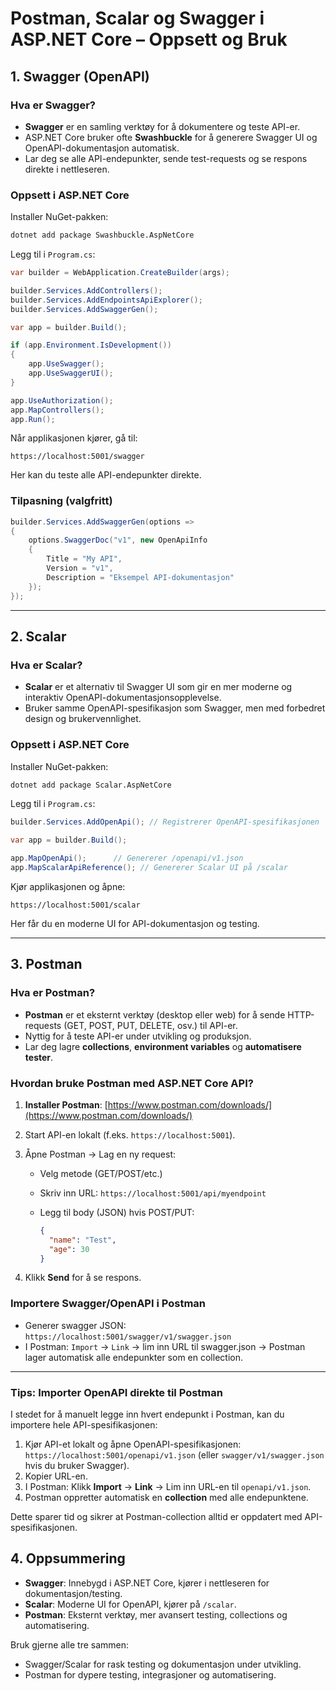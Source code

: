 
# Postman, Scalar og Swagger i ASP.NET Core – Oppsett og Bruk

## 1. Swagger (OpenAPI)

### Hva er Swagger?

- **Swagger** er en samling verktøy for å dokumentere og teste API-er.
- ASP.NET Core bruker ofte **Swashbuckle** for å generere Swagger UI og OpenAPI-dokumentasjon automatisk.
- Lar deg se alle API-endepunkter, sende test-requests og se respons direkte i nettleseren.

### Oppsett i ASP.NET Core

Installer NuGet-pakken:

```bash
dotnet add package Swashbuckle.AspNetCore
```

Legg til i `Program.cs`:

```csharp
var builder = WebApplication.CreateBuilder(args);

builder.Services.AddControllers();
builder.Services.AddEndpointsApiExplorer();
builder.Services.AddSwaggerGen();

var app = builder.Build();

if (app.Environment.IsDevelopment())
{
    app.UseSwagger();
    app.UseSwaggerUI();
}

app.UseAuthorization();
app.MapControllers();
app.Run();
```

<div style="page-break-after: always;"></div>

Når applikasjonen kjører, gå til:  

```
https://localhost:5001/swagger
```

Her kan du teste alle API-endepunkter direkte.

### Tilpasning (valgfritt)

```csharp
builder.Services.AddSwaggerGen(options =>
{
    options.SwaggerDoc("v1", new OpenApiInfo
    {
        Title = "My API",
        Version = "v1",
        Description = "Eksempel API-dokumentasjon"
    });
});
```

---
<div style="page-break-after: always;"></div>

## 2. Scalar

### Hva er Scalar?

- **Scalar** er et alternativ til Swagger UI som gir en mer moderne og interaktiv OpenAPI-dokumentasjonsopplevelse.
- Bruker samme OpenAPI-spesifikasjon som Swagger, men med forbedret design og brukervennlighet.

### Oppsett i ASP.NET Core

Installer NuGet-pakken:

```bash
dotnet add package Scalar.AspNetCore
```

Legg til i `Program.cs`:

```csharp
builder.Services.AddOpenApi(); // Registrerer OpenAPI-spesifikasjonen

var app = builder.Build();

app.MapOpenApi();      // Genererer /openapi/v1.json
app.MapScalarApiReference(); // Genererer Scalar UI på /scalar
```

Kjør applikasjonen og åpne:  

```
https://localhost:5001/scalar
```

Her får du en moderne UI for API-dokumentasjon og testing.

---
<div style="page-break-after: always;"></div>

## 3. Postman

### Hva er Postman?

- **Postman** er et eksternt verktøy (desktop eller web) for å sende HTTP-requests (GET, POST, PUT, DELETE, osv.) til API-er.
- Nyttig for å teste API-er under utvikling og produksjon.
- Lar deg lagre **collections**, **environment variables** og **automatisere tester**.

### Hvordan bruke Postman med ASP.NET Core API?

1. **Installer Postman**: [https://www.postman.com/downloads/](https://www.postman.com/downloads/)
2. Start API-en lokalt (f.eks. `https://localhost:5001`).
3. Åpne Postman → Lag en ny request:
   - Velg metode (GET/POST/etc.)
   - Skriv inn URL: `https://localhost:5001/api/myendpoint`
   - Legg til body (JSON) hvis POST/PUT:

     ```json
     {
       "name": "Test",
       "age": 30
     }
     ```

4. Klikk **Send** for å se respons.

### Importere Swagger/OpenAPI i Postman

- Generer swagger JSON: `https://localhost:5001/swagger/v1/swagger.json`
- I Postman: `Import` → `Link` → lim inn URL til swagger.json → Postman lager automatisk alle endepunkter som en collection.

---

### Tips: Importer OpenAPI direkte til Postman

I stedet for å manuelt legge inn hvert endepunkt i Postman, kan du importere hele API-spesifikasjonen:

1. Kjør API-et lokalt og åpne OpenAPI-spesifikasjonen:  
   `https://localhost:5001/openapi/v1.json` (eller `swagger/v1/swagger.json` hvis du bruker Swagger).
2. Kopier URL-en.
3. I Postman: Klikk **Import** → **Link** → Lim inn URL-en til `openapi/v1.json`.
4. Postman oppretter automatisk en **collection** med alle endepunktene.

Dette sparer tid og sikrer at Postman-collection alltid er oppdatert med API-spesifikasjonen.

## 4. Oppsummering

- **Swagger**: Innebygd i ASP.NET Core, kjører i nettleseren for dokumentasjon/testing.
- **Scalar**: Moderne UI for OpenAPI, kjører på `/scalar`.
- **Postman**: Eksternt verktøy, mer avansert testing, collections og automatisering.

Bruk gjerne alle tre sammen:  

- Swagger/Scalar for rask testing og dokumentasjon under utvikling.  
- Postman for dypere testing, integrasjoner og automatisering.
